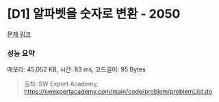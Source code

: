 # [D1] 알파벳을 숫자로 변환 - 2050 

[문제 링크](https://swexpertacademy.com/main/code/problem/problemDetail.do?contestProbId=AV5QLGxKAzQDFAUq) 

### 성능 요약

메모리: 45,052 KB, 시간: 83 ms, 코드길이: 95 Bytes



> 출처: SW Expert Academy, https://swexpertacademy.com/main/code/problem/problemList.do